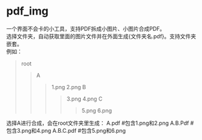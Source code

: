 # pdf_img
一个界面不会卡的小工具，支持PDF拆成小图片、小图片合成PDF。<br>
选择文件夹，自动获取里面的图片文件并在外面生成{文件夹名.pdf}。支持文件夹嵌套。<br>
例如：<br>
>root
>>A
>>>1.png
>>>2.png
>>>B
>>>>3.png
>>>>4.png
>>>>C
>>>>>5.png
>>>>>6.png


选择A进行合成，会在root文件夹里生成：
        A.pdf       #包含1.png和2.png
        A.B.Pdf     #包含3.png和4.png
        A.B.C.pdf   #包含5.png和6.png
